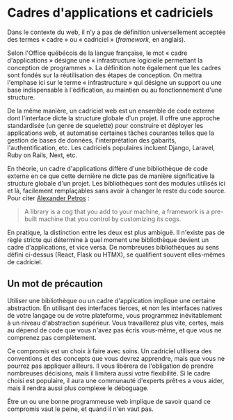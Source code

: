 # Cadres d'applications et cadriciels

Dans le contexte du web, il n'y a pas de définition universellement
acceptée des termes « cadre » ou « cadriciel » (*framework*, en
anglais).

Selon l'Office québécois de la langue française, le mot « cadre
d'applications » désigne une « infrastructure logicielle permettant la
conception de programmes ». La définition note également que les cadres
sont fondés sur la réutilisation des étapes de conception. On mettra
l'emphase ici sur le terme « infrastructure » qui désigne un support ou
une base indispensable à l'édification, au maintien ou au fonctionnement
d'une structure.

De la même manière, un cadriciel web est un ensemble de code externe
dont l'interface dicte la structure globale d'un projet. Il offre une
approche standardisée (un genre de squelette) pour construire et
déployer les applications web, et automatise certaines tâches courantes
telles que la gestion de bases de données, l'interprétation des
gabarits, l'authentification, etc. Les cadriciels populaires incluent
Django, Laravel, Ruby on Rails, Next, etc.

En théorie, un cadre d'applications diffère d'une bibliothèque de code
externe en ce que cette dernière ne dicte pas de manière significative
la structure globale d'un projet. Les bibliothèques sont des modules
utilisés ici et là, facilement remplaçables sans avoir à changer le
reste du code source. Pour citer [Alexander Petros][] : 

> A library is a cog that you add to your machine, a framework is a
> pre-built machine that you control by customizing its cogs. 

[Alexander Petros]:
https://htmx.org/essays/is-htmx-another-javascript-framework/

En pratique, la distinction entre les deux est plus ambiguë. Il n'existe
pas de règle stricte qui détermine à quel moment une bibliothèque
devient un cadre d'applications, et vice versa. De nombreuses
bibliothèques au sens défini ci-dessus (React, Flask ou HTMX), se
qualifient souvent elles-mêmes de cadriciel.

## Un mot de précaution

Utiliser une bibliothèque ou un cadre d'application implique une
certaine abstraction. En utilisant des interfaces tierces, et non les
interfaces natives de votre langage ou de votre plateforme, vous
programmez inévitablement à un niveau d'abstraction supérieur. Vous
travaillerez plus vite, certes, mais au dépend de code que vous n'avez
pas écris vous-même, et que vous ne comprenez pas complètement.

Ce compromis est un choix à faire avec soins. Un cadriciel utilisera des
conventions et des concepts que vous devrez apprendre, mais que vous ne
pourrez pas appliquer ailleurs. Il vous libérera de l'obligation de
prendre nombreuses décisions, mais il limitera aussi votre flexibilité.
Si le cadre choisi est populaire, il aura une communauté d'experts
prêt·es a vous aider, mais il rendra aussi plus complexe le déboguage.

Être un ou une bonne programmeuse web implique de savoir quand ce
compromis vaut le peine, et quand il n'en vaut pas.

